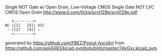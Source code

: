 Single NOT Gate w/ Open Drain, Low-Voltage CMOS
Single Gate NOT LVC CMOS Open Drain
http://www.ti.com/lit/sg/scyt129e/scyt129e.pdf


	   +---------+
	NC |[1]   [5]| VCC
	 ~ |[2]   [4]| ~
	   +---------+


generated by https://github.com/FBEZ/Pinout-AsciiArt from https://github.com/ask6483/kicad-symbols/blob/master/74xGxx.kicad_sym